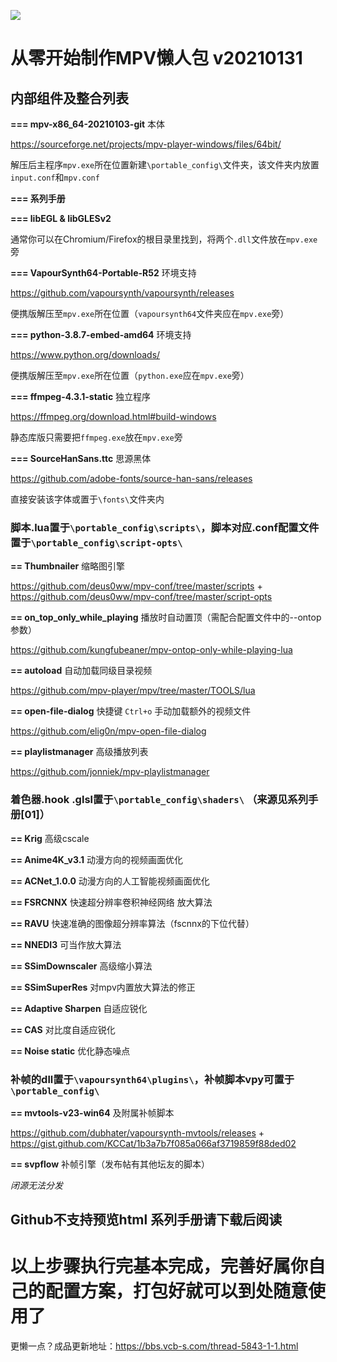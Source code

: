 ![](https://github.com/hooke007/MPV_lazy/blob/master/%E7%95%8C%E9%9D%A2%E5%AF%B9%E6%AF%94.jpg)

# 从零开始制作MPV懒人包 v20210131

## **内部组件及整合列表**
  **=== mpv-x86_64-20210103-git** 本体

https://sourceforge.net/projects/mpv-player-windows/files/64bit/

解压后主程序`mpv.exe`所在位置新建`\portable_config\`文件夹，该文件夹内放置`input.conf`和`mpv.conf`

  **=== 系列手册**

  **=== libEGL & libGLESv2** 
  
通常你可以在Chromium/Firefox的根目录里找到，将两个`.dll`文件放在`mpv.exe`旁

  **=== VapourSynth64-Portable-R52** 环境支持

https://github.com/vapoursynth/vapoursynth/releases

便携版解压至`mpv.exe`所在位置（`vapoursynth64`文件夹应在`mpv.exe`旁）

  **=== python-3.8.7-embed-amd64** 环境支持

https://www.python.org/downloads/

便携版解压至`mpv.exe`所在位置（`python.exe`应在`mpv.exe`旁）

  **=== ffmpeg-4.3.1-static** 独立程序

https://ffmpeg.org/download.html#build-windows

静态库版只需要把`ffmpeg.exe`放在`mpv.exe`旁

  **=== SourceHanSans.ttc** 思源黑体

https://github.com/adobe-fonts/source-han-sans/releases

直接安装该字体或置于`\fonts\`文件夹内

### 脚本.lua置于`\portable_config\scripts\`，脚本对应.conf配置文件置于`\portable_config\script-opts\`

  **== Thumbnailer** 缩略图引擎
  
  https://github.com/deus0ww/mpv-conf/tree/master/scripts + https://github.com/deus0ww/mpv-conf/tree/master/script-opts

  **== on_top_only_while_playing** 播放时自动置顶（需配合配置文件中的--ontop参数）
  
  https://github.com/kungfubeaner/mpv-ontop-only-while-playing-lua

  **== autoload** 自动加载同级目录视频
  
  https://github.com/mpv-player/mpv/tree/master/TOOLS/lua

  **== open-file-dialog** 快捷键 `Ctrl+o` 手动加载额外的视频文件
  
  https://github.com/elig0n/mpv-open-file-dialog

  **== playlistmanager** 高级播放列表
  
  https://github.com/jonniek/mpv-playlistmanager

### 着色器.hook .glsl置于`\portable_config\shaders\` （来源见系列手册[01]）

  **== Krig** 高级cscale

  **== Anime4K_v3.1** 动漫方向的视频画面优化

  **== ACNet_1.0.0** 动漫方向的人工智能视频画面优化

  **== FSRCNNX** 快速超分辨率卷积神经网络 放大算法

  **== RAVU** 快速准确的图像超分辨率算法（fscnnx的下位代替）
  
  **== NNEDI3** 可当作放大算法

  **== SSimDownscaler** 高级缩小算法

  **== SSimSuperRes** 对mpv内置放大算法的修正

  **== Adaptive Sharpen** 自适应锐化
  
  **== CAS** 对比度自适应锐化
  
  **== Noise static** 优化静态噪点

### 补帧的dll置于`\vapoursynth64\plugins\`，补帧脚本vpy可置于`\portable_config\`

  **== mvtools-v23-win64** 及附属补帧脚本
  
  https://github.com/dubhater/vapoursynth-mvtools/releases + https://gist.github.com/KCCat/1b3a7b7f085a066af3719859f88ded02

  **== svpflow** 补帧引擎（发布帖有其他坛友的脚本）
  
  _闭源无法分发_

## Github不支持预览html 系列手册请下载后阅读

# 以上步骤执行完基本完成，完善好属你自己的配置方案，打包好就可以到处随意使用了

更懒一点？成品更新地址：https://bbs.vcb-s.com/thread-5843-1-1.html
